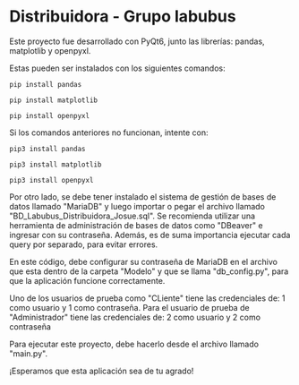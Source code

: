 # Distribuidora - Grupo labubus
Este proyecto fue desarrollado con PyQt6, junto las librerías: pandas, matplotlib y openpyxl.

Estas pueden ser instalados con los siguientes comandos:

    pip install pandas
    
    pip install matplotlib
    
    pip install openpyxl

Si los comandos anteriores no funcionan, intente con:
    
    pip3 install pandas
    
    pip3 install matplotlib
    
    pip3 install openpyxl

Por otro lado, se debe tener instalado el sistema de gestión de bases de datos llamado "MariaDB" y luego importar o pegar el archivo llamado "BD_Labubus_Distribuidora_Josue.sql". Se recomienda utilizar una herramienta de administración de bases de datos como "DBeaver" e ingresar con su contraseña. Además, es de suma importancia ejecutar cada query por separado, para evitar errores.

En este código, debe configurar su contraseña de MariaDB en el archivo que esta dentro de la carpeta "Modelo" y que se llama "db_config.py", para que la aplicación funcione correctamente.

Uno de los usuarios de prueba como "CLiente" tiene las credenciales de: 1 como usuario y 1 como contraseña. Para el usuario de prueba de "Administrador" tiene las credenciales de: 2 como usuario y 2 como contraseña

Para ejecutar este proyecto, debe hacerlo desde el archivo llamado "main.py".

¡Esperamos que esta aplicación sea de tu agrado!
